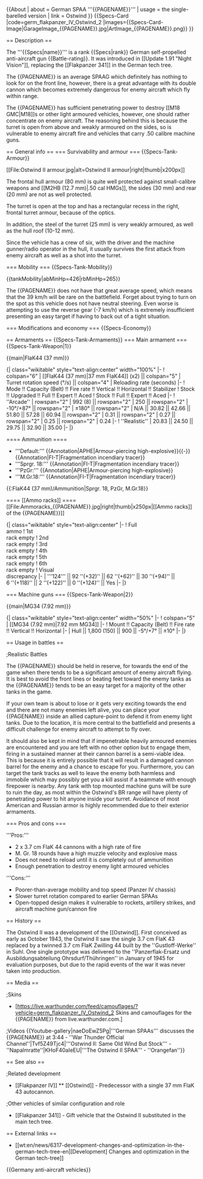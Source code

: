 {{About
| about = German SPAA '''{{PAGENAME}}'''
| usage = the single-barelled version
| link = Ostwind
}}
{{Specs-Card
|code=germ_flakpanzer_IV_Ostwind_2
|images={{Specs-Card-Image|GarageImage_{{PAGENAME}}.jpg|ArtImage_{{PAGENAME}}.png}}
}}

== Description ==
<!-- ''In the description, the first part should be about the history of the creation and combat usage of the vehicle, as well as its key features. In the second part, tell the reader about the ground vehicle in the game. Insert a screenshot of the vehicle, so that if the novice player does not remember the vehicle by name, he will immediately understand what kind of vehicle the article is talking about.'' -->
The '''{{Specs|name}}''' is a rank {{Specs|rank}} German self-propelled anti-aircraft gun {{Battle-rating}}. It was introduced in [[Update 1.91 "Night Vision"]], replacing the [[Flakpanzer 341]] in the German tech tree.

The {{PAGENAME}} is an average SPAAG which definitely has nothing to look for on the front line, however, there is a great advantage with its double cannon which becomes extremely dangerous for enemy aircraft which fly within range.

The {{PAGENAME}} has sufficient penetrating power to destroy [[M18 GMC|M18]]s or other light armoured vehicles, however, one should rather concentrate on enemy aircraft. The reasoning behind this is because the turret is open from above and weakly armoured on the sides, so is vulnerable to enemy aircraft fire and vehicles that carry .50 calibre machine guns.

== General info ==
=== Survivability and armour ===
{{Specs-Tank-Armour}}
<!-- ''Describe armour protection. Note the most well protected and key weak areas. Appreciate the layout of modules as well as the number and location of crew members. Is the level of armour protection sufficient, is the placement of modules helpful for survival in combat? If necessary use a visual template to indicate the most secure and weak zones of the armour.'' -->
[[File:Ostwind II armour.jpg|alt=Ostwind II armour|right|thumb|x200px]]

The frontal hull armour (80 mm) is quite well protected against small-calibre weapons and [[M2HB (12.7 mm)|.50 cal HMGs]], the sides (30 mm) and rear (20 mm) are not as well protected.

The turret is open at the top and has a rectangular recess in the right, frontal turret armour, because of the optics.

In addition, the steel of the turret (25 mm) is very weakly armoured, as well as the hull roof (10-12 mm).

Since the vehicle has a crew of six, with the driver and the machine gunner/radio operator in the hull, it usually survives the first attack from enemy aircraft as well as a shot into the turret.

=== Mobility ===
{{Specs-Tank-Mobility}}
<!-- ''Write about the mobility of the ground vehicle. Estimate the specific power and manoeuvrability, as well as the maximum speed forwards and backwards.'' -->

{{tankMobility|abMinHp=426|rbMinHp=265}}

The {{PAGENAME}} does not have that great average speed, which means that the 39 km/h will be rare on the battlefield. Forget about trying to turn on the spot as this vehicle does not have neutral steering. Even worse is attempting to use the reverse gear (-7 km/h) which is extremely insufficient presenting an easy target if having to back out of a tight situation.

=== Modifications and economy ===
{{Specs-Economy}}

== Armaments ==
{{Specs-Tank-Armaments}}
=== Main armament ===
{{Specs-Tank-Weapon|1}}
<!-- ''Give the reader information about the characteristics of the main gun. Assess its effectiveness in a battle based on the reloading speed, ballistics and the power of shells. Do not forget about the flexibility of the fire, that is how quickly the cannon can be aimed at the target, open fire on it and aim at another enemy. Add a link to the main article on the gun: <code><nowiki>{{main|Name of the weapon}}</nowiki></code>. Describe in general terms the ammunition available for the main gun. Give advice on how to use them and how to fill the ammunition storage.'' -->
{{main|FlaK44 (37 mm)}}

{| class="wikitable" style="text-align:center" width="100%"
|-
! colspan="6" | [[FlaK44 (37 mm)|37 mm FlaK44]] (x2) || colspan="5" | Turret rotation speed (°/s) || colspan="4" | Reloading rate (seconds)
|-
! Mode !! Capacity (Belt) !! Fire rate !! Vertical !! Horizontal !! Stabilizer
! Stock !! Upgraded !! Full !! Expert !! Aced
! Stock !! Full !! Expert !! Aced
|-
! ''Arcade''
| rowspan="2" | 992 (8) || rowspan="2" | 250 || rowspan="2" | -10°/+87° || rowspan="2" | ±180° || rowspan="2" | N/A || 30.82 || 42.66 || 51.80 || 57.28 || 60.94 || rowspan="2" | 0.31 || rowspan="2" | 0.27 || rowspan="2" | 0.25 || rowspan="2" | 0.24
|-
! ''Realistic''
| 20.83 || 24.50 || 29.75 || 32.90 || 35.00
|-
|}

==== Ammunition ====

* '''Default:''' {{Annotation|APHE|Armour-piercing high-explosive}}{{-}}{{Annotation|FI-T|Fragmentation incendiary tracer}}
* '''Sprgr. 18:''' {{Annotation|FI-T|Fragmentation incendiary tracer}}
* '''PzGr:''' {{Annotation|APHE|Armour-piercing high-explosive}}
* '''M.Gr.18:''' {{Annotation|FI-T|Fragmentation incendiary tracer}}

{{:FlaK44 (37 mm)/Ammunition|Sprgr. 18, PzGr, M.Gr.18}}

==== [[Ammo racks]] ====
[[File:Ammoracks_{{PAGENAME}}.jpg|right|thumb|x250px|[[Ammo racks]] of the {{PAGENAME}}]]
<!-- '''Last updated: 2.1.0.81''' -->
{| class="wikitable" style="text-align:center"
|-
! Full<br>ammo
! 1st<br>rack empty
! 2nd<br>rack empty
! 3rd<br>rack empty
! 4th<br>rack empty
! 5th<br>rack empty
! 6th<br>rack empty
! Visual<br>discrepancy
|-
| '''124''' || 92&nbsp;''(+32)'' || 62&nbsp;''(+62)'' || 30&nbsp;''(+94)'' || 6&nbsp;''(+118)'' || 2&nbsp;''(+122)'' || 0&nbsp;''(+124)'' || Yes
|-
|}

=== Machine guns ===
{{Specs-Tank-Weapon|2}}
<!-- ''Offensive and anti-aircraft machine guns not only allow you to fight some aircraft but also are effective against lightly armoured vehicles. Evaluate machine guns and give recommendations on its use.'' -->
{{main|MG34 (7.92 mm)}}

{| class="wikitable" style="text-align:center" width="50%"
|-
! colspan="5" | [[MG34 (7.92 mm)|7.92 mm MG34]]
|-
! Mount !! Capacity (Belt) !! Fire rate !! Vertical !! Horizontal
|-
| Hull || 1,800 (150) || 900 || -5°/+7° || ±10°
|-
|}

== Usage in battles ==
<!-- ''Describe the tactics of playing in the vehicle, the features of using vehicles in the team and advice on tactics. Refrain from creating a "guide" - do not impose a single point of view but instead give the reader food for thought. Describe the most dangerous enemies and give recommendations on fighting them. If necessary, note the specifics of the game in different modes (AB, RB, SB).'' -->

;Realistic Battles

The {{PAGENAME}} should be held in reserve, for towards the end of the game when there tends to be a significant amount of enemy aircraft flying. It is best to avoid the front lines or beating feet toward the enemy tanks as the {{PAGENAME}} tends to be an easy target for a majority of the other tanks in the game.

If your own team is about to lose or it gets very exciting towards the end and there are not many enemies left alive, you can place your {{PAGENAME}} inside an allied capture-point to defend it from enemy light tanks. Due to the location, it is more central to the battlefield and presents a difficult challenge for enemy aircraft to attempt to fly over.

It should also be kept in mind that if impenetrable heavily armoured enemies are encountered and you are left with no other option but to engage them, firing in a sustained manner at their cannon barrel is a semi-viable idea. This is because it is entirely possible that it will result in a damaged cannon barrel for the enemy and a chance to escape for you. Furthermore, you can target the tank tracks as well to leave the enemy both harmless and immobile which may possibly get you a kill assist if a teammate with enough firepower is nearby. Any tank with top mounted machine guns will be sure to ruin the day, as most within the Ostwind's BR range will have plenty of penetrating power to hit anyone inside your turret. Avoidance of most American and Russian armor is highly recommended due to their exterior armaments.

=== Pros and cons ===
<!-- ''Summarise and briefly evaluate the vehicle in terms of its characteristics and combat effectiveness. Mark its pros and cons in a bulleted list. Try not to use more than 6 points for each of the characteristics. Avoid using categorical definitions such as "bad", "good" and the like - use substitutions with softer forms such as "inadequate" and "effective".'' -->

'''Pros:'''

* 2 x 3.7 cm FlaK 44 cannons with a high rate of fire
* M. Gr. 18 rounds have a high muzzle velocity and explosive mass
* Does not need to reload until it is completely out of ammunition
* Enough penetration to destroy enemy light armoured vehicles

'''Cons:'''

* Poorer-than-average mobility and top speed (Panzer IV chassis)
* Slower turret rotation compared to earlier German SPAAs
* Open-topped design makes it vulnerable to rockets, artillery strikes, and aircraft machine gun/cannon fire

== History ==
<!-- ''Describe the history of the creation and combat usage of the vehicle in more detail than in the introduction. If the historical reference turns out to be too long, take it to a separate article, taking a link to the article about the vehicle and adding a block "/History" (example: <nowiki>https://wiki.warthunder.com/(Vehicle-name)/History</nowiki>) and add a link to it here using the <code>main</code> template. Be sure to reference text and sources by using <code><nowiki><ref></ref></nowiki></code>, as well as adding them at the end of the article with <code><nowiki><references /></nowiki></code>. This section may also include the vehicle's dev blog entry (if applicable) and the in-game encyclopedia description (under <code><nowiki>=== In-game description ===</nowiki></code>, also if applicable).'' -->

The Ostwind II was a development of the [[Ostwind]]. First conceived as early as October 1943, the Ostwind II saw the single 3.7 cm FlaK 43 replaced by a twinned 3.7 cm FlaK Zwilling 44 built by the ''Gustloff-Werke'' in Suhl. One single prototype was delivered to the ''Panzerflak-Ersatz und Ausbildungsabteilung Ohrsdurf/Thühringen'' in January of 1945 for evaluation purposes, but due to the rapid events of the war it was never taken into production.

== Media ==
<!-- ''Excellent additions to the article would be video guides, screenshots from the game, and photos.'' -->

;Skins

* [https://live.warthunder.com/feed/camouflages/?vehicle=germ_flakpanzer_IV_Ostwind_2 Skins and camouflages for the {{PAGENAME}} from live.warthunder.com.]

;Videos
{{Youtube-gallery|naeDoEwZ5Pg|'''German SPAAs''' discusses the {{PAGENAME}} at 3:44 - ''War Thunder Official Channel''|Tvf5Z49Tjc4|'''Ostwind II: Same Old Wind But Stock''' - ''Napalmratte''|KHoF40aIeEU|'''The Ostwind II SPAA''' - ''Orangefan''}}

== See also ==
<!-- ''Links to the articles on the War Thunder Wiki that you think will be useful for the reader, for example:''
* ''reference to the series of the vehicles;''
* ''links to approximate analogues of other nations and research trees.'' -->

;Related development
* [[Flakpanzer IV]]
** [[Ostwind]] - Predecessor with a single 37 mm FlaK 43 autocannon.

;Other vehicles of similar configuration and role
* [[Flakpanzer 341]] - Gift vehicle that the Ostwind II substituted in the main tech tree.

== External links ==
<!-- ''Paste links to sources and external resources, such as:''
* ''topic on the official game forum;''
* ''other literature.'' -->

* [[wt:en/news/6317-development-changes-and-optimization-in-the-german-tech-tree-en|[Development] Changes and optimization in the German tech-tree]]

{{Germany anti-aircraft vehicles}}